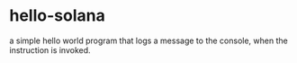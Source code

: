 # hello-solana

a simple hello world program that logs a message to the console, when the instruction is invoked.
